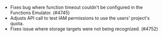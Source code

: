- Fixes bug where function timeout couldn't be configured in the Functions Emulator. (#4745)
- Adjusts API call to test IAM permissions to use the users' project's quota.
- Fixes issue where storage targets were not being recognized. (#4752)

